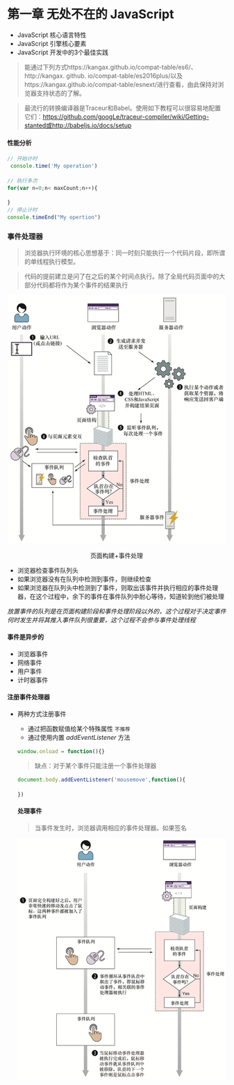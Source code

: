 # 第一章 无处不在的 JavaScript

- JavaScript 核心语言特性
- JavaScript 引擎核心要素
- JavaScript 开发中的3个最佳实践


> 能通过下列方式https://kangax.github.io/compat-table/es6/、http://kangax. github. io/compat-table/es2016plus/以及https://kangax.github.io/compat-table/esnext/进行查看，由此保持对浏览器支持状态的了解。



> 最流行的转换编译器是Traceur和Babel。使用如下教程可以很容易地配置它们：https://github.com/googLe/traceur-compiler/wiki/Getting-stanted或http://babeljs.io/docs/setup


#### 性能分析

```js
// 开始计时
 console.time('My operation')

// 执行多次
for(var n=0;n< maxCount;n++){

}
// 停止计时
console.timeEnd("My opertion")
```


### 事件处理器
> 浏览器执行环境的核心思想基于：同一时刻只能执行一个代码片段，即所谓的单线程执行模型。

> 代码的提前建立是问了在之后的某个时间点执行。除了全局代码页面中的大部分代码都将作为某个事件的结果执行

![event](image/epub_22692265_19.jpeg)
<center>页面构建+事件处理</center>


- 浏览器检查事件队列头
- 如果浏览器没有在队列中检测到事件，则继续检查
- 如果浏览器在队列头中检测到了事件，则取出该事件并执行相应的事件处理器，在这个过程中，余下的事件在事件队列中耐心等待，知道轮到他们被处理


*放置事件的队列是在页面构建阶段和事件处理阶段以外的，这个过程对于决定事件何时发生并将其推入事件队列很重要，这个过程不会参与事件处理线程*

#### 事件是异步的
- 浏览器事件
- 网络事件
- 用户事件
- 计时器事件

#### 注册事件处理器
- 两种方式注册事件
  - 通过把函数赋值给某个特殊属性 `不推荐`
  - 通过使用内置 *addEventListener* 方法

  ```js
  window.onload = function(){}
  ```
  > 缺点：对于某个事件只能注册一个事件处理器

  ```js
  document.body.addEventListener('mousemove',function(){

  })
  ```

  #### 处理事件
  > 当事件发生时，浏览器调用相应的事件处理器。如果签名

  ![epub_22692265_21](image/epub_22692265_21.jpeg)
